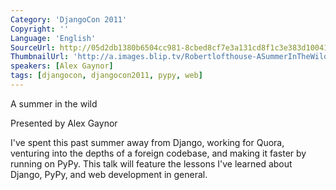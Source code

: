 ```yaml
---
Category: 'DjangoCon 2011'
Copyright: ''
Language: 'English'
SourceUrl: http://05d2db1380b6504cc981-8cbed8cf7e3a131cd8f1c3e383d10041.r93.cf2.rackcdn.com/djangocon-2011/68_a-summer-in-the-wild.m4v
ThumbnailUrl: 'http://a.images.blip.tv/Robertlofthouse-ASummerInTheWild519-270.jpg'
speakers: [Alex Gaynor]
tags: [djangocon, djangocon2011, pypy, web]
---
```

A summer in the wild

Presented by Alex Gaynor

I've spent this past summer away from Django, working for Quora, venturing
into the depths of a foreign codebase, and making it faster by running on
PyPy. This talk will feature the lessons I've learned about Django, PyPy, and
web development in general.


